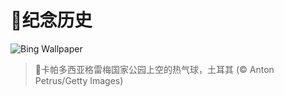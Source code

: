 # 🔖纪念历史

![Bing Wallpaper](https://www.bing.com/th?id=OHR.GoremeTurkey_ZH-CN0255739302_1920x1080.jpg&rf=LaDigue_1920x1080.jpg&pid=hp)

> 📝卡帕多西亚格雷梅国家公园上空的热气球，土耳其 (© Anton Petrus/Getty Images)
